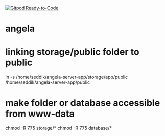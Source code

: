 [![Gitpod Ready-to-Code](https://img.shields.io/badge/Gitpod-Ready--to--Code-blue?logo=gitpod)](https://gitpod.io/#https://github.com/inteclix/lumen) 

# angela


# linking storage/public folder to public
ln -s /home/seddik/angela-server-app/storage/app/public /home/seddik/angela-server-app/public

# make folder or database accessible from www-data
chmod -R 775 storage/*
chmod -R 775 database/*